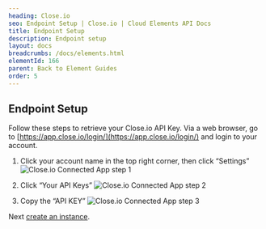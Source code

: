 ```yaml
---
heading: Close.io
seo: Endpoint Setup | Close.io | Cloud Elements API Docs
title: Endpoint Setup
description: Endpoint setup
layout: docs
breadcrumbs: /docs/elements.html
elementId: 166
parent: Back to Element Guides
order: 5
---
```


## Endpoint Setup

Follow these steps to retrieve your Close.io API Key. Via a web browser, go to [https://app.close.io/login/](https://app.close.io/login/) and login to your account.

1. Click your account name in the top right corner, then click “Settings”
![Close.io Connected App step 1](http://cloud-elements.com/wp-content/uploads/2015/04/CloseioAPI1.png)

2. Click “Your API Keys”
![Close.io Connected App step 2](http://cloud-elements.com/wp-content/uploads/2015/04/CloseioAPI2.png)

3. Copy the “API KEY”
![Close.io Connected App step 3](http://cloud-elements.com/wp-content/uploads/2015/04/CloseioAPI3.png)

Next [create an instance](closeio-create-instance.html).
